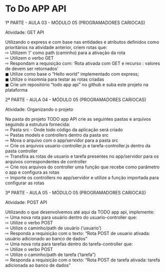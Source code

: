 # To Do APP API
1ª PARTE - AULA 03 - MÓDULO 05 (PROGRAMADORES CARIOCAS)

Atividade: GET API

Utilizando o express e com base nas entidades e atributos definidos como prioritários na atividade anterior, criem rotas que:<br>
⇨ Utilizem ‘/<nome da entidade>’ como path (caminho) para a ativação da rota<br>
⇨ Utilizem o verbo GET<br>
⇨ Respondam a requisição com: ‘Rota ativada com GET e recurso <nome da entidade>: valores de <nome da entidade> devem ser retornados’<br>
◼ Utilize como base o “Hello world” implementado com express;<br>
◼ Utilize o insomnia para testar as rotas criadas<br>
◼ Crie um repositório “todo app api” no github e suba este projeto na plataforma<br>

2ª PARTE - AULA 04 - MÓDULO 05 (PROGRAMADORES CARIOCAS)

Atividade: Organizando o projeto

Na pasta do projeto TODO app API crie as seguintes pastas e arquivos seguindo a estrutura fornecida:<br>
⇨ Pasta src - Onde todo código da aplicação será criado<br>
⇨ Pastas models e controllers dentro da pasta src<br>
⇨ Mova o arquivo com o app/servidor para a pasta src<br>
⇨ Crie os arquivos usuario-controller.js e tarefa-controller.js dentro da pasta controller<br>
⇨ Transfira as rotas de usuario e tarefa presentes no app/servidor para os arquivos correspondentes de controller<br>
⇨ Crie nos arquivos do controller uma função que recebe como parâmetro o app e configura as rotas<br>
⇨ Importe os controllers no app/servidor e utilize a função importada para configurar as rotas<br>

3ª PARTE - AULA 05 - MÓDULO 05 (PROGRAMADORES CARIOCAS)

Atividade: POST API

Utilizando o que desenvolvemos até aqui da TODO app api, implemente:<br>
⇨ Uma nova rota para usuário dentro do usuario-controller que:<br>
⇨ Utilize o verbo POST<br>
⇨ Utilize o caminho/path de usuário (‘usuario’)<br>
⇨ Responda a requisição com o texto: “Rota POST de usuario ativada: usuário adicionado ao banco de dados”<br>
⇨ Uma nova rota para tarefas dentro do tarefa-controller que:<br>
⇨ Utilize o verbo POST<br>
⇨ Utilize o caminho/path de tarefa (‘tarefa”)<br>
⇨ Responda a requisição com o texto: “Rota POST de tarefa ativada: tarefa adicionada ao banco de dados”<br>
